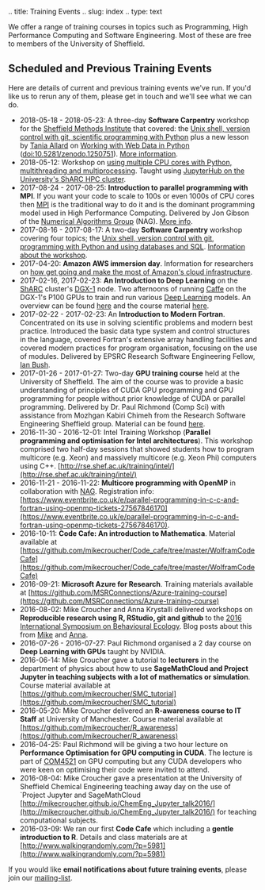 .. title: Training Events
.. slug: index
.. type: text

We offer a range of training courses in topics such as Programming, High Performance Computing and Software Engineering. Most of these are free to members of the University of Sheffield.

## Scheduled and Previous Training Events

Here are details of current and previous training events we've run. If you'd like us to rerun any of them, please get in touch and we'll see what we can do.

* 2018-05-18 - 2018-05-23: A three-day **Software Carpentry** workshop for the [Sheffield Methods Institute]() that covered: the [Unix shell, version control with git, scientific programming with Python](https://software-carpentry.org/lessons/) plus a new lesson by [Tania Allard](/alumni) on [Working with Web Data in Python](https://github.com/trallard/WebData_Python) ([doi:10.5281/zenodo.1250751](http://doi.org/10.5281/zenodo.1250751)).  [More information](http://rse.shef.ac.uk/2018-05-18-methods-inst-soft-carp/).
* 2018-05-12: Workshop on [using multiple CPU cores with Python, multithreading and multiprocessing](https://www.eventbrite.co.uk/e/using-multiple-cpu-cores-with-python-multithreading-multiprocessing-tickets-44913511522#).  Taught using [JupyterHub on the University's ShARC HPC cluster](http://docs.hpc.shef.ac.uk/en/latest/hpc/jupyterhub.html#using-jupyter-on-sharc).
* 2017-08-24 - 2017-08-25: **Introduction to parallel programming with MPI**.  If you want your code to scale to 100s or even 1000s of CPU cores then [MPI](https://en.wikipedia.org/wiki/Message_Passing_Interface) is the traditional way to do it and is the dominant programming model used in High Performance Computing.  Delivered by Jon Gibson of the [Numerical Algorithms Group](https://www.nag.co.uk/) (NAG).  [More info](https://www.eventbrite.co.uk/e/introduction-to-parallel-programming-with-mpi-tickets-33848678308).
* 2017-08-16 - 2017-08-17: A two-day **Software Carpentry** workshop covering four topics; the [Unix shell, version control with git, programming with Python and using databases and SQL](https://software-carpentry.org/lessons/).  [Information about the workshop](http://rse.shef.ac.uk/2017-08-16-sheffield/). 
* 2017-04-20: **Amazon AWS immersion day**.  Information for researchers on [how get going and make the most of Amazon's cloud infrastructure](https://aws.amazon.com/events/immersion-sheffield/).
* 2017-02-16, 2017-02-23: **An Introduction to Deep Learning** on the [ShARC](http://www.sheffield.ac.uk/cics/research/hpc/sharc) cluster's [DGX-1](http://www.nvidia.com/object/deep-learning-system.html) node.  Two afternoons of running [Caffe](http://caffe.berkeleyvision.org/) on the DGX-1's P100 GPUs to train and run various [Deep Learning](https://en.wikipedia.org/wiki/Deep_learning) models.  An overview can be found [here](https://www.eventbrite.co.uk/e/introduction-to-deep-learning-on-sharcs-dgx-1-tickets-31359086873) and the course material [here](http://gpucomputing.shef.ac.uk/education/intro_dl_sharc_dgx1/).
* 2017-02-22 - 2017-02-23: An **Introduction to Modern Fortran**.  Concentrated on its use in solving scientific problems and modern best practice. Introduced the basic data type system and control structures in the language, covered Fortran's extensive array handling facilities and covered modern practices for program organisation, focusing on the use of modules.  Delivered by EPSRC Research Software Engineering Fellow, [Ian Bush](http://www.walkingrandomly.com/?p=6006).
* 2017-01-26 - 2017-01-27: Two-day **GPU training course** held at the University of Sheffield. The aim of the course was to provide a basic understanding of principles of CUDA GPU programming and GPU programming for people without prior knowledge of CUDA or parallel programming.  Delivered by Dr. Paul Richmond (Comp Sci) with assistance from Mozhgan Kabiri Chimeh from the Research Software Engineering Sheffield group. Material can be found [here](http://gpucomputing.shef.ac.uk/education/cuda/).
* 2016-11-30 - 2016-12-01: Intel Training Workshop (**Parallel programming and optimisation for Intel architectures**). This workshop comprised two half-day sessions that showed students how to program multicore (e.g. Xeon) and massively multicore (e.g. Xeon Phi) computers using C++. [http://rse.shef.ac.uk/training/intel/](http://rse.shef.ac.uk/training/intel/)
* 2016-11-21 - 2016-11-22: **Multicore programming with OpenMP** in collaboration with [NAG](http://www.nag.co.uk/). Registration info: [https://www.eventbrite.co.uk/e/parallel-programming-in-c-c-and-fortran-using-openmp-tickets-27567846170](https://www.eventbrite.co.uk/e/parallel-programming-in-c-c-and-fortran-using-openmp-tickets-27567846170).
* 2016-10-11: **Code Cafe: An introduction to Mathematica**. Material available at [https://github.com/mikecroucher/Code_cafe/tree/master/WolframCodeCafe](https://github.com/mikecroucher/Code_cafe/tree/master/WolframCodeCafe)
* 2016-09-21: **Microsoft Azure for Research**. Training materials available at [https://github.com/MSRConnections/Azure-training-course](https://github.com/MSRConnections/Azure-training-course)
* 2016-08-02: Mike Croucher and Anna Krystalli delivered workshops on **Reproducible research using R, RStudio, git and github** to the [2016 International Symposium on Behavioural Ecology](http://www.isbe2016.com/). Blog posts about this from [Mike](http://www.walkingrandomly.com/?p=6229) and [Anna](https://science.mozilla.org/blog/2016-isbe-review).
* 2016-07-26 - 2016-07-27: Paul Richmond organised a 2 day course on **Deep Learning with GPUs** taught by NVIDIA.
* 2016-06-14: Mike Croucher gave a tutorial to **lecturers** in the department of physics about how to use **SageMathCloud and Project Jupyter in teaching subjects with a lot of mathematics or simulation**. Course material available at [https://github.com/mikecroucher/SMC_tutorial](https://github.com/mikecroucher/SMC_tutorial)
* 2016-05-20: Mike Croucher delivered an **R-awareness course to IT Staff** at University of Manchester. Course material available at [https://github.com/mikecroucher/R_awareness](https://github.com/mikecroucher/R_awareness)
* 2016-04-25: Paul Richmond will be giving a two hour lecture on **Performance Optimisation for GPU computing in CUDA**. The lecture is part of [COM4521](http://paulrichmond.shef.ac.uk/teaching/COM4521/) on GPU computing but any CUDA developers who were keen on optimising their code were invited to attend.
* 2016-08-04: Mike Croucher gave a presentation at the University of Sheffield Chemical Engineering teaching away day on the use of `Project Jupyter and SageMathCloud [http://mikecroucher.github.io/ChemEng_Jupyter_talk2016/](http://mikecroucher.github.io/ChemEng_Jupyter_talk2016/) for teaching computational subjects.
* 2016-03-09: We ran our first **Code Cafe** which including a **gentle introduction to R**. Details and class materials are at [http://www.walkingrandomly.com/?p=5981](http://www.walkingrandomly.com/?p=5981)

If you would like **email notifications about future training events**, please join our [mailing-list](../../community).
